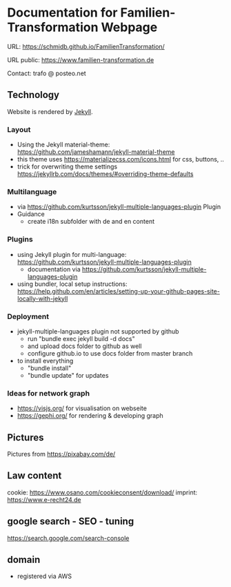 # Documentation for Familien-Transformation Webpage

URL: https://schmidb.github.io/FamilienTransformation/

URL public: https://www.familien-transformation.de

Contact: trafo @ posteo.net

## Technology
Website is rendered by [Jekyll](https://jekyllrb.com/).

### Layout
* Using the Jekyll material-theme: https://github.com/jameshamann/jekyll-material-theme
* this theme uses https://materializecss.com/icons.html for css, buttons, ..
* trick for overwriting theme settings https://jekyllrb.com/docs/themes/#overriding-theme-defaults

### Multilanguage
* via https://github.com/kurtsson/jekyll-multiple-languages-plugin Plugin
* Guidance
  * create i18n subfolder with de and en content

### Plugins
* using Jekyll plugin for multi-language: https://github.com/kurtsson/jekyll-multiple-languages-plugin
  * documentation via https://github.com/kurtsson/jekyll-multiple-languages-plugin
* using bundler, local setup instructions: https://help.github.com/en/articles/setting-up-your-github-pages-site-locally-with-jekyll

### Deployment
* jekyll-multiple-languages plugin not supported by github
  * run "bundle exec jekyll build -d docs"
  * and upload docs folder to github as well
  * configure github.io to use docs folder from master branch
* to install everything
  * "bundle install"
  * "bundle update" for updates

### Ideas for network graph
* https://visjs.org/ for visualisation on webseite
* https://gephi.org/ for rendering & developing graph

## Pictures
Pictures from https://pixabay.com/de/

## Law content
cookie: https://www.osano.com/cookieconsent/download/
imprint: https://www.e-recht24.de

## google search - SEO - tuning
https://search.google.com/search-console

## domain
* registered via AWS
